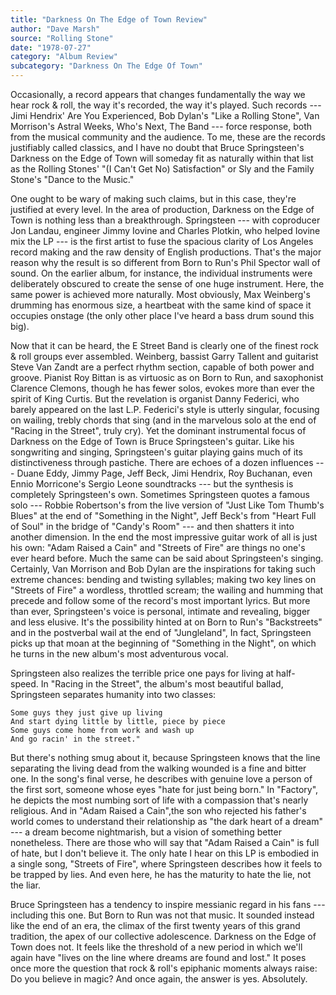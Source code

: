 ```yaml
---
title: "Darkness On The Edge of Town Review"
author: "Dave Marsh"
source: "Rolling Stone"
date: "1978-07-27"
category: "Album Review"
subcategory: "Darkness On The Edge Of Town"
---
```


Occasionally, a record appears that changes fundamentally the way we hear rock & roll, the way it's recorded, the way it's played. Such records --- Jimi Hendrix' Are You Experienced, Bob Dylan's "Like a Rolling Stone", Van Morrison's Astral Weeks, Who's Next, The Band --- force response, both from the musical community and the audience. To me, these are the records justifiably called classics, and I have no doubt that Bruce Springsteen's Darkness on the Edge of Town will someday fit as naturally within that list as the Rolling Stones' "(I Can't Get No) Satisfaction" or Sly and the Family Stone's "Dance to the Music."

One ought to be wary of making such claims, but in this case, they're justified at every level. In the area of production, Darkness on the Edge of Town is nothing less than a breakthrough. Springsteen --- with coproducer Jon Landau, engineer Jimmy Iovine and Charles Plotkin, who helped Iovine mix the LP --- is the first artist to fuse the spacious clarity of Los Angeles record making and the raw density of English productions. That's the major reason why the result is so different from Born to Run's Phil Spector wall of sound. On the earlier album, for instance, the individual instruments were deliberately obscured to create the sense of one huge instrument. Here, the same power is achieved more naturally. Most obviously, Max Weinberg's drumming has enormous size, a heartbeat with the same kind of space it occupies onstage (the only other place I've heard a bass drum sound this big).

Now that it can be heard, the E Street Band is clearly one of the finest rock & roll groups ever assembled. Weinberg, bassist Garry Tallent and guitarist Steve Van Zandt are a perfect rhythm section, capable of both power and groove. Pianist Roy Bittan is as virtuosic as on Born to Run, and saxophonist Clarence Clemons, though he has fewer solos, evokes more than ever the spirit of King Curtis. But the revelation is organist Danny Federici, who barely appeared on the last L.P. Federici's style is utterly singular, focusing on wailing, trebly chords that sing (and in the marvelous solo at the end of "Racing in the Street", truly cry). Yet the dominant instrumental focus of Darkness on the Edge of Town is Bruce Springsteen's guitar. Like his songwriting and singing, Springsteen's guitar playing gains much of its distinctiveness through pastiche. There are echoes of a dozen influences --- Duane Eddy, Jimmy Page, Jeff Beck, Jimi Hendrix, Roy Buchanan, even Ennio Morricone's Sergio Leone soundtracks --- but the synthesis is completely Springsteen's own. Sometimes Springsteen quotes a famous solo --- Robbie Robertson's from the live version of "Just Like Tom Thumb's Blues" at the end of "Something in the Night", Jeff Beck's from "Heart Full of Soul" in the bridge of "Candy's Room" --- and then shatters it into another dimension. In the end the most impressive guitar work of all is just his own: "Adam Raised a Cain" and "Streets of Fire" are things no one's ever heard before. Much the same can be said about Springsteen's singing. Certainly, Van Morrison and Bob Dylan are the inspirations for taking such extreme chances: bending and twisting syllables; making two key lines on "Streets of Fire" a wordless, throttled scream; the wailing and humming that precede and follow some of the record's most important lyrics. But more than ever, Springsteen's voice is personal, intimate and revealing, bigger and less elusive. It's the possibility hinted at on Born to Run's "Backstreets" and in the postverbal wail at the end of "Jungleland", In fact, Springsteen picks up that moan at the beginning of "Something in the Night", on which he turns in the new album's most adventurous vocal.

Springsteen also realizes the terrible price one pays for living at half- speed. In "Racing in the Street", the album's most beautiful ballad, Springsteen separates humanity into two classes:

```
Some guys they just give up living
And start dying little by little, piece by piece
Some guys come home from work and wash up
And go racin' in the street."
```

But there's nothing smug about it, because Springsteen knows that the line separating the living dead from the walking wounded is a fine and bitter one. In the song's final verse, he describes with genuine love a person of the first sort, someone whose eyes "hate for just being born." In "Factory", he depicts the most numbing sort of life with a compassion that's nearly religious. And in "Adam Raised a Cain",the son who rejected his father's world comes to understand their relationship as "the dark heart of a dream" --- a dream become nightmarish, but a vision of something better nonetheless. There are those who will say that "Adam Raised a Cain" is full of hate, but I don't believe it. The only hate I hear on this LP is embodied in a single song, "Streets of Fire", where Springsteen describes how it feels to be trapped by lies. And even here, he has the maturity to hate the lie, not the liar.

Bruce Springsteen has a tendency to inspire messianic regard in his fans --- including this one. But Born to Run was not that music. It sounded instead like the end of an era, the climax of the first twenty years of this grand tradition, the apex of our collective adolescence. Darkness on the Edge of Town does not. It feels like the threshold of a new period in which we'll again have "lives on the line where dreams are found and lost." It poses once more the question that rock & roll's epiphanic moments always raise: Do you believe in magic? And once again, the answer is yes. Absolutely.
